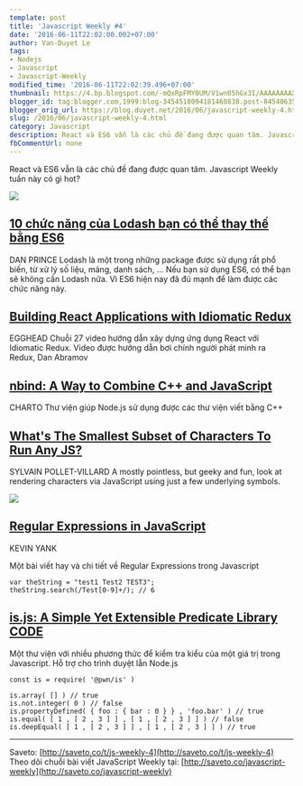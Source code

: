 ```yaml
---
template: post
title: 'Javascript Weekly #4'
date: '2016-06-11T22:02:00.002+07:00'
author: Van-Duyet Le
tags:
- Nodejs
- Javascript
- Javascript-Weekly
modified_time: '2016-06-11T22:02:39.496+07:00'
thumbnail: https://4.bp.blogspot.com/-mQxRpFMY0UM/V1wn05hGx3I/AAAAAAAAXiA/PUSZrt0AUoMEyGQbfmEbmJlhnEmBIp-5gCK4B/s1600/js-4.png
blogger_id: tag:blogger.com,1999:blog-3454518094181460838.post-8454063536227658355
blogger_orig_url: https://blog.duyet.net/2016/06/javascript-weekly-4.html
slug: /2016/06/javascript-weekly-4.html
category: Javascript
description: React và ES6 vẫn là các chủ đề đang được quan tâm. Javascript Weekly tuần này có gì hot?
fbCommentUrl: none
---
```


React và ES6 vẫn là các chủ đề đang được quan tâm. Javascript Weekly tuần này có gì hot?

[![](https://4.bp.blogspot.com/-mQxRpFMY0UM/V1wn05hGx3I/AAAAAAAAXiA/PUSZrt0AUoMEyGQbfmEbmJlhnEmBIp-5gCK4B/s1600/js-4.png)](https://blog.duyet.net/2016/06/javascript-weekly-4.html)

## [10 chức năng của Lodash bạn có thể thay thế bằng ES6](https://www.sitepoint.com/lodash-features-replace-es6/?utm_source=duyetdev.com&amp;utm_medium=saveto.co) ##
DAN PRINCE
Lodash là một trong những package được sử dụng rất phổ biến, từ xử lý số liệu, mảng, danh sách, ... Nếu bạn sử dụng ES6, có thể bạn sẽ không cần Lodash nữa. Vì ES6 hiện nay đã đủ mạnh để làm được các chức năng này.

## [Building React Applications with Idiomatic Redux](http://saveto.co/Hm3a2V) ##
EGGHEAD
Chuỗi 27 video hướng dẫn xây dựng ứng dụng React với Idiomatic Redux. Video được hướng dẫn bơi chính người phát minh ra Redux, Dan Abramov

## [nbind: A Way to Combine C++ and JavaScript](http://saveto.co/lS87z1) ##
CHARTO
Thư viện giúp Node.js sử dụng được  các thư viện viết bằng C++

## [What's The Smallest Subset of Characters To Run Any JS?](http://saveto.co/rxOPvy) ##
SYLVAIN POLLET-VILLARD
A mostly pointless, but geeky and fun, look at rendering characters via JavaScript using just a few underlying symbols.

[![](https://3.bp.blogspot.com/-Ld023bbHL_M/V1wk01ThbJI/AAAAAAAAXhk/KO4vd6f_S-INxBFASnIuDTln82dmGEfKQCK4B/s1600/Screenshot%2Bfrom%2B2016-06-11%2B21-47-36.png)](https://3.bp.blogspot.com/-Ld023bbHL_M/V1wk01ThbJI/AAAAAAAAXhk/KO4vd6f_S-INxBFASnIuDTln82dmGEfKQCK4B/s1600/Screenshot%2Bfrom%2B2016-06-11%2B21-47-36.png)

## [Regular Expressions in JavaScript](http://saveto.co/UXWCj6) 

KEVIN YANK

Một bài viết hay và chi tiết về Regular Expressions trong Javascript

```
var theString = "test1 Test2 TEST3";
theString.search(/Test[0-9]+/); // 6
```

## [is.js: A Simple Yet Extensible Predicate Library CODE ](http://saveto.co/iHMK6K) ##
Một thư viện với nhiều phương thức để kiểm tra kiểu của một giá trị trong Javascript. Hỗ trợ cho trình duyệt lẫn Node.js

```
const is = require( '@pwn/is' )

is.array( [] ) // true
is.not.integer( 0 ) // false
is.propertyDefined( { foo : { bar : 0 } } , 'foo.bar' ) // true
is.equal( [ 1 , [ 2 , 3 ] ] , [ 1 , [ 2 , 3 ] ] ) // false
is.deepEqual( [ 1 , [ 2 , 3 ] ] , [ 1 , [ 2 , 3 ] ] ) // true
```

--------------------
Saveto: [http://saveto.co/t/js-weekly-4](http://saveto.co/t/js-weekly-4)
Theo dõi chuỗi bài viết JavaScript Weekly tại: [http://saveto.co/javascript-weekly](http://saveto.co/javascript-weekly)
